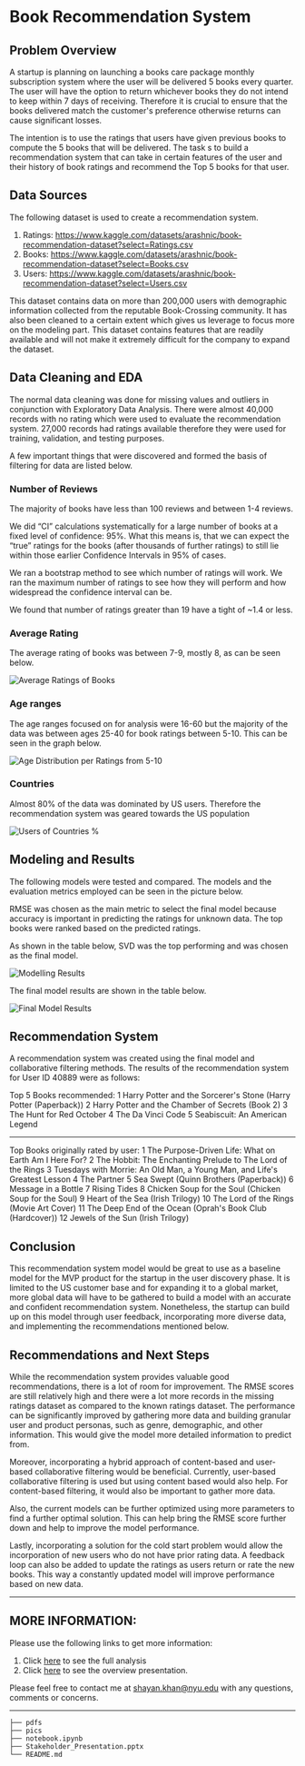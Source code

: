 # Book Recommendation System

## Problem Overview

A startup is planning on launching a books care package monthly subscription system where the user will be delivered 5 books every quarter. The user will have the option to return whichever books they do not intend to keep within 7 days of receiving. Therefore it is crucial to ensure that the books delivered match the customer's preference otherwise returns can cause significant losses.
 
The intention is to use the ratings that users have given previous books to compute the 5 books that will be delivered. The task s to build a recommendation system that can take in certain features of the user and their history of book ratings and recommend the Top 5 books for that user.

## Data Sources

The following dataset is used to create a recommendation system. 
1. Ratings: https://www.kaggle.com/datasets/arashnic/book-recommendation-dataset?select=Ratings.csv 
2. Books: https://www.kaggle.com/datasets/arashnic/book-recommendation-dataset?select=Books.csv 
3. Users: https://www.kaggle.com/datasets/arashnic/book-recommendation-dataset?select=Users.csv 

This dataset contains data on more than 200,000 users with demographic information collected from the reputable Book-Crossing community. It has also been cleaned to a certain extent which gives us leverage to focus more on the modeling part. This dataset contains features that are readily available and will not make it extremely difficult for the company to expand the dataset. 

## Data Cleaning and EDA

The normal data cleaning was done for missing values and outliers in conjunction with Exploratory Data Analysis. There were almost 40,000 records with no rating which were used to evaluate the recommendation system. 27,000 records had ratings available therefore they were used for training, validation, and testing purposes.

A few important things that were discovered and formed the basis of filtering for data are listed below.

### Number of Reviews
The majority of books have less than 100 reviews and between 1-4 reviews.

We did “CI” calculations systematically for a large number of books at a fixed level of confidence: 95%. What this means is, that we can expect the “true” ratings for the books (after thousands of further ratings) to still lie within those earlier Confidence Intervals in 95% of cases. 

We ran a bootstrap method to see which number of ratings will work. We ran the maximum number of ratings to see how they will perform and how widespread the confidence interval can be. 

We found that number of ratings greater than 19 have a tight of ~1.4 or less.


### Average Rating
The average rating of books was between 7-9, mostly 8, as can be seen below.

<img src="pics/avg_ratings.png" alt="Average Ratings of Books" title="Average Ratings of Books">


### Age ranges
The age ranges focused on for analysis were 16-60 but the majority of the data was between ages 25-40 for book ratings between 5-10. This can be seen in the graph below.

<img src="pics/age_dist.png" alt="Age Distribution per Ratings from 5-10" title="Age Distribution per Ratings from 5-10">


### Countries
Almost 80% of the data was dominated by US users. Therefore the recommendation system was geared towards the US population

<img src="pics/countries.png" alt="Users of Countries %" title="Users of Countries %">


## Modeling and Results

The following models were tested and compared. The models and the evaluation metrics employed can be seen in the picture below. 

RMSE was chosen as the main metric to select the final model because accuracy is important in predicting the ratings for unknown data. The top books were ranked based on the predicted ratings. 

As shown in the table below, SVD was the top performing and was chosen as the final model.

<img src="pics/modelling_results.png" alt="Modelling Results" title="Modelling Results">


The final model results are shown in the table below.

<img src="pics/final_model.png" alt="Final Model Results" title="Final Model Results">


## Recommendation System
A recommendation system was created using the final model and collaborative filtering methods. The results of the recommendation system for User ID 40889 were as follows:

Top 5 Books recommended:
1 Harry Potter and the Sorcerer's Stone (Harry Potter (Paperback))
2 Harry Potter and the Chamber of Secrets (Book 2)
3 The Hunt for Red October
4 The Da Vinci Code
5 Seabiscuit: An American Legend

---------------------------------------------------------------------------------------------------------

Top Books originally rated by user:
1 The Purpose-Driven Life: What on Earth Am I Here For?
2 The Hobbit: The Enchanting Prelude to The Lord of the Rings
3 Tuesdays with Morrie: An Old Man, a Young Man, and Life's Greatest Lesson
4 The Partner
5 Sea Swept (Quinn Brothers (Paperback))
6 Message in a Bottle
7 Rising Tides
8 Chicken Soup for the Soul (Chicken Soup for the Soul)
9 Heart of the Sea (Irish Trilogy)
10 The Lord of the Rings (Movie Art Cover)
11 The Deep End of the Ocean (Oprah's Book Club (Hardcover))
12 Jewels of the Sun (Irish Trilogy)


## Conclusion
This recommendation system model would be great to use as a baseline model for the MVP product for the startup in the user discovery phase. It is limited to the US customer base and for expanding it to a global market, more global data will have to be gathered to build a model with an accurate and confident recommendation system. Nonetheless, the startup can build up on this model through user feedback, incorporating more diverse data, and implementing the recommendations mentioned below.

## Recommendations and Next Steps
While the recommendation system provides valuable good recommendations, there is a lot of room for improvement. The RMSE scores are still relatively high and there were a lot more records in the missing ratings dataset as compared to the known ratings dataset. The performance can be significantly improved by gathering more data and building granular user and product personas, such as genre, demographic, and other information. This would give the model more detailed information to predict from.

Moreover, incorporating a hybrid approach of content-based and user-based collaborative filtering would be beneficial. Currently, user-based collaborative filtering is used but using content based would also help. For content-based filtering, it would also be important to gather more data.

Also, the current models can be further optimized using more parameters to find a further optimal solution. This can help bring the RMSE score further down and help to improve the model performance. 

Lastly, incorporating a solution for the cold start problem would allow the incorporation of new users who do not have prior rating data. A feedback loop can also be added to update the ratings as users return or rate the new books. This way a constantly updated model will improve performance based on new data.


---------------------------------------------------------------------------------------------------------------------------------
## MORE INFORMATION:
Please use the following links to get more information:
1. Click [here](https://github.com/shayanabdulkarimkhan/book-recommendation-system/blob/main/notebook.ipynb) to see the full analysis 
2. Click [here](https://github.com/shayanabdulkarimkhan/book-recommendation-system/blob/main/pdfs/Stakeholder%20Presentation.pdf) to see the overview presentation.

Please feel free to contact me at shayan.khan@nyu.edu with any questions, comments or concerns.

---------------------------------------------------------------------------------------------------------------------------------
```
├── pdfs
├── pics
├── notebook.ipynb
├── Stakeholder_Presentation.pptx
└── README.md
